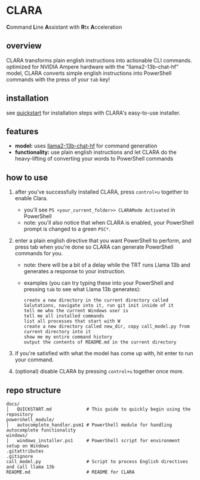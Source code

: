 # CLARA
**C**ommand **L**ine **A**ssistant with **R**tx **A**cceleration

## overview
CLARA transforms plain english instructions into actionable CLI commands. optimized for NVIDIA Ampere hardware with the "llama2-13b-chat-hf" model, CLARA converts simple english instructions into PowerShell commands with the press of your `tab` key!

## installation
see [quickstart](docs/QUICKSTART.md) for installation steps with CLARA's easy-to-use installer.

## features
- **model:** uses [llama2-13b-chat-hf](https://huggingface.co/meta-llama/Llama-2-13b-chat-hf) for command generation
- **functionality:** use plain english instructions and let CLARA do the heavy-lifting of converting your words to PowerShell commands

## how to use
1. after you've successfully installed CLARA, press `control+u` together to enable Clara.
    - you'll see `PS <your_current_folder>> CLARAMode Activated` in PowerShell
    - note: you'll also notice that when CLARA is enabled, your PowerShell prompt is changed to a green `PSC*`.
2. enter a plain english directive that you want PowerShell to perform, and press tab when you're done so CLARA can generate PowerShell commands for you.
    - note: there will be a bit of a delay while the TRT runs Llama 13b and generates a response to your instruction.
    - examples (you can try typing these into your PowerShell and pressing `tab` to see what Llama 13b generates):

        ```plaintext
        create a new directory in the current directory called Salutations, navigate into it, run git init inside of it
        tell me who the current Windows user is
        tell me all installed commands
        list all processes that start with W
        create a new directory called new_dir, copy call_model.py from current directory into it
        show me my entire command history
        output the contents of README.md in the current directory
        ```

3. if you're satisfied with what the model has come up with, hit enter to run your command.
4. (optional) disable CLARA by pressing `control+u` together once more.

## repo structure

```plaintext
docs/
│   QUICKSTART.md             # This guide to quickly begin using the repository
powershell_module/
│   autocomplete_handler.psm1 # PowerShell module for handling autocomplete functionality
windows/
│   windows_installer.ps1     # PowerShell script for environment setup on Windows
.gitattributes
.gitignore
call_model.py                 # Script to process English directives and call llama 13b
README.md                     # README for CLARA
```
